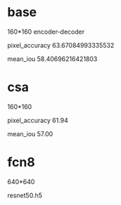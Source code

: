 # base
160*160 encoder-decoder

pixel_accuracy       63.67084993335532 

mean_iou             58.40696216421803

# csa
160*160

pixel_accuracy       61.94
 
mean_iou             57.00

# fcn8
640*640

resnet50.h5
